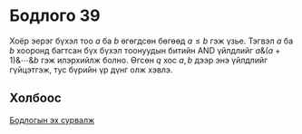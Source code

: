 # Бодлого 39
Хоёр эерэг бүхэл тоо $a$ ба $b$ өгөгдсөн бөгөөд $a \leq b$ гэж үзье. Тэгвэл $a$ ба $b$ хооронд багтсан бүх бүхэл тоонуудын битийн AND үйлдлийг $a \& (a+1) \& \cdots \& b$ гэж илэрхийлж болно. Өгсөн $q$ хос $a, b$ дээр энэ үйлдлийг гүйцэтгэж, тус бүрийн үр дүнг олж хэвлэ.
## Холбоос
[Бодлогын эх сурвалж](https://www.hackerrank.com/challenges/and-product/problem?isFullScreen=true)